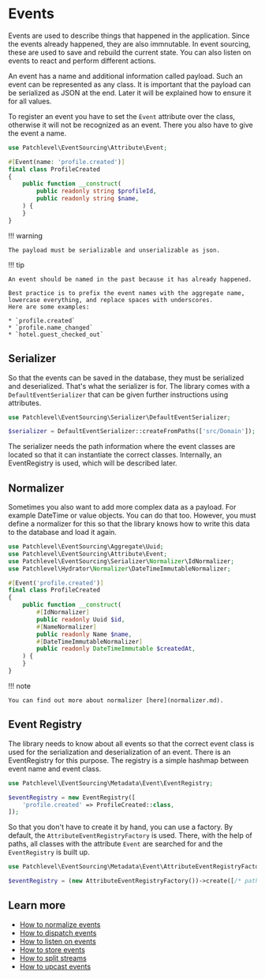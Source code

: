 # Events

Events are used to describe things that happened in the application.
Since the events already happened, they are also immnutable.
In event sourcing, these are used to save and rebuild the current state.
You can also listen on events to react and perform different actions.

An event has a name and additional information called payload.
Such an event can be represented as any class.
It is important that the payload can be serialized as JSON at the end.
Later it will be explained how to ensure it for all values.

To register an event you have to set the `Event` attribute over the class,
otherwise it will not be recognized as an event.
There you also have to give the event a name.

```php
use Patchlevel\EventSourcing\Attribute\Event;

#[Event(name: 'profile.created')]
final class ProfileCreated
{
    public function __construct(
        public readonly string $profileId,
        public readonly string $name,
    ) {
    }
}
```
!!! warning

    The payload must be serializable and unserializable as json.
    
!!! tip

    An event should be named in the past because it has already happened.
    
    Best practice is to prefix the event names with the aggregate name, lowercase everything, and replace spaces with underscores.
    Here are some examples:
    
    * `profile.created`
    * `profile.name_changed`
    * `hotel.guest_checked_out`
    
## Serializer

So that the events can be saved in the database, they must be serialized and deserialized.
That's what the serializer is for.
The library comes with a `DefaultEventSerializer` that can be given further instructions using attributes.

```php
use Patchlevel\EventSourcing\Serializer\DefaultEventSerializer;

$serializer = DefaultEventSerializer::createFromPaths(['src/Domain']);
```
The serializer needs the path information where the event classes are located
so that it can instantiate the correct classes.
Internally, an EventRegistry is used, which will be described later.

## Normalizer

Sometimes you also want to add more complex data as a payload. For example DateTime or value objects.
You can do that too. However, you must define a normalizer for this
so that the library knows how to write this data to the database and load it again.

```php
use Patchlevel\EventSourcing\Aggregate\Uuid;
use Patchlevel\EventSourcing\Attribute\Event;
use Patchlevel\EventSourcing\Serializer\Normalizer\IdNormalizer;
use Patchlevel\Hydrator\Normalizer\DateTimeImmutableNormalizer;

#[Event('profile.created')]
final class ProfileCreated
{
    public function __construct(
        #[IdNormalizer]
        public readonly Uuid $id,
        #[NameNormalizer]
        public readonly Name $name,
        #[DateTimeImmutableNormalizer]
        public readonly DateTimeImmutable $createdAt,
    ) {
    }
}
```
!!! note

    You can find out more about normalizer [here](normalizer.md).    
    
## Event Registry

The library needs to know about all events
so that the correct event class is used for the serialization and deserialization of an event.
There is an EventRegistry for this purpose. The registry is a simple hashmap between event name and event class.

```php
use Patchlevel\EventSourcing\Metadata\Event\EventRegistry;

$eventRegistry = new EventRegistry([
    'profile.created' => ProfileCreated::class,
]);
```
So that you don't have to create it by hand, you can use a factory.
By default, the `AttributeEventRegistryFactory` is used.
There, with the help of paths, all classes with the attribute `Event` are searched for
and the `EventRegistry` is built up.

```php
use Patchlevel\EventSourcing\Metadata\Event\AttributeEventRegistryFactory;

$eventRegistry = (new AttributeEventRegistryFactory())->create([/* paths... */]);
```
## Learn more

* [How to normalize events](normalizer.md)
* [How to dispatch events](event_bus.md)
* [How to listen on events](subscription.md)
* [How to store events](store.md)
* [How to split streams](split_stream.md)
* [How to upcast events](upcasting.md)
